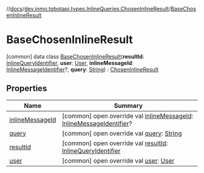 //[docs](../../../index.md)/[dev.inmo.tgbotapi.types.InlineQueries.ChosenInlineResult](../index.md)/[BaseChosenInlineResult](index.md)



# BaseChosenInlineResult  
 [common] data class [BaseChosenInlineResult](index.md)(**resultId**: [InlineQueryIdentifier](../../dev.inmo.tgbotapi.types/index.md#%5Bdev.inmo.tgbotapi.types%2FInlineQueryIdentifier%2F%2F%2FPointingToDeclaration%2F%5D%2FClasslikes%2F625018081), **user**: [User](../../dev.inmo.tgbotapi.types/-user/index.md), **inlineMessageId**: [InlineMessageIdentifier](../../dev.inmo.tgbotapi.types/index.md#%5Bdev.inmo.tgbotapi.types%2FInlineMessageIdentifier%2F%2F%2FPointingToDeclaration%2F%5D%2FClasslikes%2F625018081)?, **query**: [String](https://kotlinlang.org/api/latest/jvm/stdlib/kotlin/-string/index.html)) : [ChosenInlineResult](../../dev.inmo.tgbotapi.types.InlineQueries.abstracts/-chosen-inline-result/index.md)   


## Properties  
  
|  Name |  Summary | 
|---|---|
| <a name="dev.inmo.tgbotapi.types.InlineQueries.ChosenInlineResult/BaseChosenInlineResult/inlineMessageId/#/PointingToDeclaration/"></a>[inlineMessageId](inline-message-id.md)| <a name="dev.inmo.tgbotapi.types.InlineQueries.ChosenInlineResult/BaseChosenInlineResult/inlineMessageId/#/PointingToDeclaration/"></a> [common] open override val [inlineMessageId](inline-message-id.md): [InlineMessageIdentifier](../../dev.inmo.tgbotapi.types/index.md#%5Bdev.inmo.tgbotapi.types%2FInlineMessageIdentifier%2F%2F%2FPointingToDeclaration%2F%5D%2FClasslikes%2F625018081)?   <br>|
| <a name="dev.inmo.tgbotapi.types.InlineQueries.ChosenInlineResult/BaseChosenInlineResult/query/#/PointingToDeclaration/"></a>[query](query.md)| <a name="dev.inmo.tgbotapi.types.InlineQueries.ChosenInlineResult/BaseChosenInlineResult/query/#/PointingToDeclaration/"></a> [common] open override val [query](query.md): [String](https://kotlinlang.org/api/latest/jvm/stdlib/kotlin/-string/index.html)   <br>|
| <a name="dev.inmo.tgbotapi.types.InlineQueries.ChosenInlineResult/BaseChosenInlineResult/resultId/#/PointingToDeclaration/"></a>[resultId](result-id.md)| <a name="dev.inmo.tgbotapi.types.InlineQueries.ChosenInlineResult/BaseChosenInlineResult/resultId/#/PointingToDeclaration/"></a> [common] open override val [resultId](result-id.md): [InlineQueryIdentifier](../../dev.inmo.tgbotapi.types/index.md#%5Bdev.inmo.tgbotapi.types%2FInlineQueryIdentifier%2F%2F%2FPointingToDeclaration%2F%5D%2FClasslikes%2F625018081)   <br>|
| <a name="dev.inmo.tgbotapi.types.InlineQueries.ChosenInlineResult/BaseChosenInlineResult/user/#/PointingToDeclaration/"></a>[user](user.md)| <a name="dev.inmo.tgbotapi.types.InlineQueries.ChosenInlineResult/BaseChosenInlineResult/user/#/PointingToDeclaration/"></a> [common] open override val [user](user.md): [User](../../dev.inmo.tgbotapi.types/-user/index.md)   <br>|

